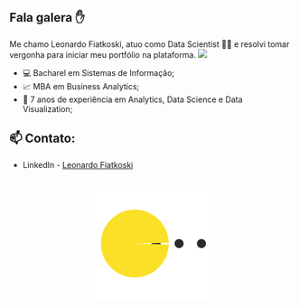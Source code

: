 ## Fala galera :raised_hand:

Me chamo Leonardo Fiatkoski, atuo como Data Scientist 👨‍💻 e resolvi tomar vergonha para iniciar meu portfólio na plataforma. <img src="https://github.com/TheDudeThatCode/TheDudeThatCode/blob/master/Assets/Mario_Hello_Big.gif" width="30px">



- :computer: Bacharel em Sistemas de Informação;
- :chart_with_upwards_trend: MBA em Business Analytics;
- :dart: 7 anos de experiência em Analytics, Data Science e Data Visualization;

## 📫 Contato:
- LinkedIn - [Leonardo Fiatkoski](https://in.linkedin.com/in/leo-fiat)

<div align="center">
	<br>
	<img src="https://raw.githubusercontent.com/Aniket965/Aniket965/master/pacman.svg?sanitize=true" width="200" height="200">
</div>
